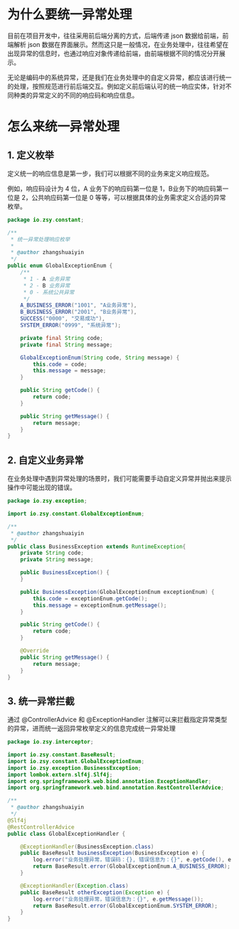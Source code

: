 # 为什么要统一异常处理

目前在项目开发中，往往采用前后端分离的方式，后端传递 json 数据给前端，前端解析 json 数据在界面展示。然而这只是一般情况，在业务处理中，往往希望在出现异常的信息时，也通过响应对象传递给前端，由前端根据不同的情况分开展示。

无论是编码中的系统异常，还是我们在业务处理中的自定义异常，都应该进行统一的处理，按照规范进行前后端交互。例如定义前后端认可的统一响应实体，针对不同种类的异常定义的不同的响应码和响应信息。

# 怎么来统一异常处理

## 1. 定义枚举

定义统一的响应信息是第一步，我们可以根据不同的业务来定义响应规范。

例如，响应码设计为 4 位，A 业务下的响应码第一位是 1，B业务下的响应码第一位是 2，公共响应码第一位是 0 等等，可以根据具体的业务需求定义合适的异常枚举。

```java
package io.zsy.constant;

/**
 * 统一异常处理响应枚举
 *
 * @author zhangshuaiyin
 */
public enum GlobalExceptionEnum {
    /**
     * 1 - A 业务异常
     * 2 - B 业务异常
     * 0 - 系统公共异常
     */
    A_BUSINESS_ERROR("1001", "A业务异常"),
    B_BUSINESS_ERROR("2001", "B业务异常"),
    SUCCESS("0000", "交易成功"),
    SYSTEM_ERROR("0999", "系统异常");

    private final String code;
    private final String message;

    GlobalExceptionEnum(String code, String message) {
        this.code = code;
        this.message = message;
    }

    public String getCode() {
        return code;
    }

    public String getMessage() {
        return message;
    }
}
```



## 2. 自定义业务异常

在业务处理中遇到异常处理的场景时，我们可能需要手动自定义异常并抛出来提示操作中可能出现的错误。

```java
package io.zsy.exception;

import io.zsy.constant.GlobalExceptionEnum;

/**
 * @author zhangshuaiyin
 */
public class BusinessException extends RuntimeException{
    private String code;
    private String message;

    public BusinessException() {
    }

    public BusinessException(GlobalExceptionEnum exceptionEnum) {
        this.code = exceptionEnum.getCode();
        this.message = exceptionEnum.getMessage();
    }

    public String getCode() {
        return code;
    }

    @Override
    public String getMessage() {
        return message;
    }
}
```



## 3. 统一异常拦截

通过 @ControllerAdvice 和 @ExceptionHandler 注解可以来拦截指定异常类型的异常，进而统一返回异常枚举定义的信息完成统一异常处理

```java
package io.zsy.interceptor;

import io.zsy.constant.BaseResult;
import io.zsy.constant.GlobalExceptionEnum;
import io.zsy.exception.BusinessException;
import lombok.extern.slf4j.Slf4j;
import org.springframework.web.bind.annotation.ExceptionHandler;
import org.springframework.web.bind.annotation.RestControllerAdvice;

/**
 * @author zhangshuaiyin
 */
@Slf4j
@RestControllerAdvice
public class GlobalExceptionHandler {

    @ExceptionHandler(BusinessException.class)
    public BaseResult businessException(BusinessException e) {
        log.error("业务处理异常，错误码：{}, 错误信息为：{}", e.getCode(), e.getMessage());
        return BaseResult.error(GlobalExceptionEnum.A_BUSINESS_ERROR);
    }

    @ExceptionHandler(Exception.class)
    public BaseResult otherException(Exception e) {
        log.error("业务处理异常，错误信息为：{}", e.getMessage());
        return BaseResult.error(GlobalExceptionEnum.SYSTEM_ERROR);
    }
}
```

